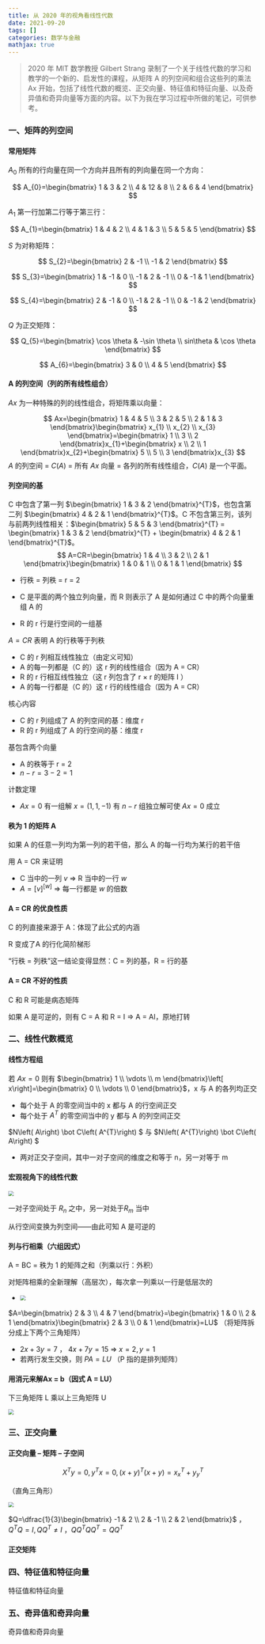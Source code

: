 ```yaml
---
title: 从 2020 年的视角看线性代数
date: 2021-09-20
tags: []
categories: 数学与金融
mathjax: true
---
```


> 2020 年 MIT 数学教授 Gilbert Strang 录制了一个关于线性代数的学习和教学的一个新的、启发性的课程，从矩阵 A 的列空间和组合这些列的乘法 Ax 开始，包括了线性代数的概览、正交向量、特征值和特征向量、以及奇异值和奇异向量等方面的内容。以下为我在学习过程中所做的笔记，可供参考。

<!--more-->

### 一、矩阵的列空间

#### 常用矩阵

$A_{0}$ 所有的行向量在同一个方向并且所有的列向量在同一个方向：

$$
A_{0}=\begin{bmatrix}
1 & 3 & 2 \\
4 & 12 & 8 \\
2 & 6 & 4
\end{bmatrix}
$$

$A_{1}$ 第一行加第二行等于第三行：

$$
A_{1}=\begin{bmatrix}
1 & 4 & 2 \\
4 & 1 & 3 \\
5 & 5 & 5
\end{bmatrix}
$$

$S$ 为对称矩阵：

$$
S_{2}=\begin{bmatrix}
2 & -1 \\
-1 & 2
\end{bmatrix}
$$

$$
S_{3}=\begin{bmatrix}
1 & -1 & 0 \\
-1 & 2 & -1 \\
0 & -1 & 1
\end{bmatrix}
$$

$$
S_{4}=\begin{bmatrix}
2 & -1 & 0 \\
-1 & 2 & -1 \\
0 & -1 & 2
\end{bmatrix}
$$

$Q$ 为正交矩阵：

$$
Q_{5}=\begin{bmatrix}
  \cos \theta  & -\sin \theta  \\
  sin\theta  & \cos \theta 
  \end{bmatrix}
$$

$$
A_{6}=\begin{bmatrix}
3 & 0 \\
4 & 5
\end{bmatrix}
$$

#### A 的列空间（列的所有线性组合）

$Ax$ 为一种特殊的列的线性组合，将矩阵乘以向量：

$$
Ax=\begin{bmatrix} 1 & 4 & 5 \\ 3 & 2 & 5 \\ 2 & 1 & 3 \end{bmatrix}\begin{bmatrix} x_{1} \\ x_{2} \\ x_{3} \end{bmatrix}=\begin{bmatrix} 1 \\ 3 \\ 2 \end{bmatrix}x_{1}+\begin{bmatrix} x \\ 2 \\ 1 \end{bmatrix}x_{2}+\begin{bmatrix} 5 \\ 5 \\ 3 \end{bmatrix}x_{3}
$$
$A$ 的列空间 = $C(A)$ = 所有 $Ax$ 向量 = 各列的所有线性组合，$C(A)$ 是一个平面。

#### 列空间的基

C 中包含了第一列 $\begin{bmatrix} 1 & 3 & 2 \end{bmatrix}^{T}$，也包含第二列 $\begin{bmatrix} 4 & 2 & 1 \end{bmatrix}^{T}$。C 不包含第三列，该列与前两列线性相关：$\begin{bmatrix} 5 & 5 & 3 \end{bmatrix}^{T} = \begin{bmatrix} 1 & 3 & 2 \end{bmatrix}^{T} + \begin{bmatrix} 4 & 2 & 1 \end{bmatrix}^{T}$。
$$
A=CR=\begin{bmatrix}
1 & 4 \\
3 & 2 \\
2 & 1
\end{bmatrix}\begin{bmatrix}
1 & 0 & 1 \\
0 & 1 & 1
\end{bmatrix}
$$

- 行秩 = 列秩 = r = 2

- C 是平面的两个独立列向量，而 R 则表示了 A 是如何通过 C 中的两个向量重组 A 的

- R 的 r 行是行空间的一组基

$A = CR$ 表明 A 的行秩等于列秩 
- C 的 r 列相互线性独立（由定义可知）
- A 的每一列都是（C 的）这 r 列的线性组合（因为 A = CR）
- R 的 r 行相互线性独立（这 r 列包含了 r × r 的矩阵 I ）
- A 的每一行都是（C 的）这 r 行的线性组合（因为 A = CR）

核心内容 
- C 的 r 列组成了 A 的列空间的基：维度 r 
- R 的 r 列组成了 A 的行空间的基：维度 r

基包含两个向量 
- A 的秩等于 r = 2 
- $n − r = 3 − 2 = 1$

计数定理 
- $Ax = 0$ 有一组解 $x = (1, 1, −1)$ 有 $n − r$ 组独立解可使 $Ax = 0$ 成立

#### 秩为 1 的矩阵 A

如果 A 的任意一列均为第一列的若干倍，那么 A 的每一行均为某行的若干倍

用 A = CR 来证明
- C 当中的一列 $v$ ⇒ R 当中的一行 $w$
- $A=\left[ v\right] ^{\left[ w\right] }$ ⇒ 每一行都是 $w$ 的倍数

#### A = CR 的优良性质

C 的列直接来源于 A：体现了此公式的内涵

R 变成了A 的行化简阶梯形

“行秩 = 列秩”这一结论变得显然：C = 列的基，R = 行的基

#### A = CR 不好的性质

C 和 R 可能是病态矩阵

如果 A 是可逆的，则有 C = A 和 R = I ⇒ A = AI，原地打转

### 二、线性代数概览

#### 线性方程组

若 $Ax = 0$ 则有 $\begin{bmatrix} 1 \\ \vdots \\ m \end{bmatrix}\left[ x\right]=\begin{bmatrix} 0 \\ \vdots \\ 0 \end{bmatrix}$，x 与 A 的各列均正交
- 每个处于 A 的零空间当中的 x 都与 A 的行空间正交 
- 每个处于 $A^T$ 的零空间当中的 y 都与 A 的列空间正交

$N\left( A\right) \bot C\left( A^{T}\right) $ 与 $N\left( A^{T}\right) \bot C\left( A\right) $
- 两对正交子空间，其中一对子空间的维度之和等于 n，另一对等于 m

#### 宏观视角下的线性代数

<img src="https://blog.zhuangzhihao.top/img/%E4%BB%8E2020%E7%9C%8B%E7%BA%BF%E6%80%A7%E4%BB%A3%E6%95%B001.png" style="zoom:67%;" />

一对子空间处于 $R_{n}$ 之中，另一对处于$R_{m}$ 当中

从行空间变换为列空间——由此可知 A 是可逆的

#### 列与行相乘（六组因式）

A = BC = 秩为 1 的矩阵之和（列乘以行：外积）

对矩阵相乘的全新理解（高层次），每次拿一列乘以一行是低层次的
- <img src="https://blog.zhuangzhihao.top/img/%E4%BB%8E2020%E7%9C%8B%E7%BA%BF%E6%80%A7%E4%BB%A3%E6%95%B002.png" style="zoom:67%;" />

$A=\begin{bmatrix} 2 & 3 \\ 4 & 7 \end{bmatrix}=\begin{bmatrix} 1 & 0 \\ 2 & 1 \end{bmatrix}\begin{bmatrix} 2 & 3 \\ 0 & 1 \end{bmatrix}=LU$ （将矩阵拆分成上下两个三角矩阵）
- $2x+3y=7$ ， $4x+7y=15$  ⇒ $x=2,y=1$
- 若两行发生交换，则 $PA = LU$ （P 指的是排列矩阵）

#### 用消元来解Ax = b（因式 A = LU）

下三角矩阵 L 乘以上三角矩阵 U

<img src="https://blog.zhuangzhihao.top/img/%E4%BB%8E2020%E7%9C%8B%E7%BA%BF%E6%80%A7%E4%BB%A3%E6%95%B003.png" style="zoom:67%;" />

### 三、正交向量

#### 正交向量 – 矩阵 – 子空间

$$
X^{T}y=0,y^{T}x=0,\left( x+y\right) ^{T}\left( x+y\right)=x^{T}_{x}+y^{T}_{y}
$$

（直角三角形）

<img src="https://blog.zhuangzhihao.top/img/%E4%BB%8E2020%E7%9C%8B%E7%BA%BF%E6%80%A7%E4%BB%A3%E6%95%B004.png" style="zoom:67%;" />

$Q=\dfrac{1}{3}\begin{bmatrix} -1 & 2 \\ 2 & -1 \\ 2 & 2 \end{bmatrix}$ ，$Q^{T}Q=I,QQ^{T}\neq I$ ，$QQ^TQQ^T = QQ^T$

#### 正交矩阵



### 四、特征值和特征向量

特征值和特征向量

### 五、奇异值和奇异向量

奇异值和奇异向量




